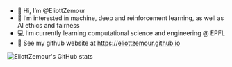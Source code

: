 - 👋 Hi, I’m @EliottZemour
- 👀 I’m interested in machine, deep and reinforcement learning, as well as AI ethics and fairness
- :computer: I’m currently learning computational science and engineering @ EPFL
- :deciduous_tree: See my github website at https://eliottzemour.github.io  

![EliottZemour's GitHub stats](https://github-readme-stats.vercel.app/api?username=EliottZemour&show_icons=true&theme=radical)
